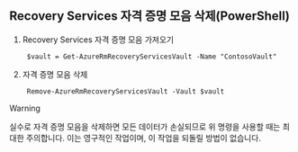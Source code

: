 ## <a name="delete-a-recovery-services-vault-powershell"></a>Recovery Services 자격 증명 모음 삭제(PowerShell)

1. Recovery Services 자격 증명 모음 가져오기

        $vault = Get-AzureRmRecoveryServicesVault -Name "ContosoVault"

2. 자격 증명 모음 삭제

        Remove-AzureRmRecoveryServicesVault -Vault $vault

>[!WARNING]
>
> 실수로 자격 증명 모음을 삭제하면 모든 데이터가 손실되므로 위 명령을 사용할 때는 최대한 주의합니다. 이는 영구적인 작업이며, 이 작업을 되돌릴 방법이 없습니다.  



